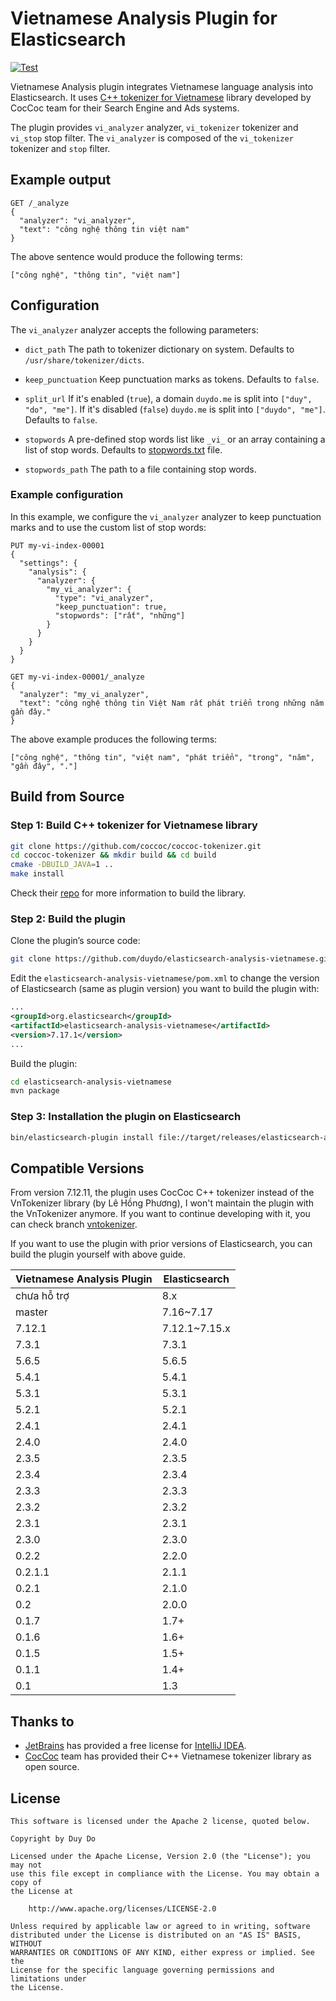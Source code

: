 # Vietnamese Analysis Plugin for Elasticsearch

[![Test](https://github.com/duydo/elasticsearch-analysis-vietnamese/actions/workflows/test.yml/badge.svg)](https://github.com/duydo/elasticsearch-analysis-vietnamese/actions/workflows/test.yml)

Vietnamese Analysis plugin integrates Vietnamese language analysis into Elasticsearch. It uses [C++ tokenizer for Vietnamese](https://github.com/coccoc/coccoc-tokenizer) library developed by
CocCoc team for their Search Engine and Ads systems.

The plugin provides `vi_analyzer` analyzer, `vi_tokenizer` tokenizer and `vi_stop` stop filter. The `vi_analyzer` is composed of the `vi_tokenizer` tokenizer and `stop` filter.

## Example output

```
GET /_analyze
{
  "analyzer": "vi_analyzer",
  "text": "công nghệ thông tin việt nam"
}
```
The above sentence would produce the following terms:
```
["công nghệ", "thông tin", "việt nam"]

```

## Configuration

The `vi_analyzer` analyzer accepts the following parameters:

- `dict_path` The path to tokenizer dictionary on system. Defaults to `/usr/share/tokenizer/dicts`.
- `keep_punctuation` Keep punctuation marks as tokens. Defaults to `false`.
- `split_url` If it's enabled (`true`), a domain `duydo.me` is split into  `["duy", "do", "me"]`.
  If it's disabled (`false`) `duydo.me` is split into `["duydo", "me"]`. Defaults to `false`.
  
- `stopwords` A pre-defined stop words list like `_vi_` or an array containing a list of stop words. Defaults to [stopwords.txt](src/main/resources/org/apache/lucene/analysis/vi/stopwords.txt) file. 
- `stopwords_path` The path to a file containing stop words.


### Example configuration
In this example, we configure the `vi_analyzer` analyzer to keep punctuation marks and to use the custom list of stop words:

```
PUT my-vi-index-00001
{
  "settings": {
    "analysis": {
      "analyzer": {
        "my_vi_analyzer": {
          "type": "vi_analyzer",
          "keep_punctuation": true,
          "stopwords": ["rất", "những"]
        }
      }
    }
  }
}

GET my-vi-index-00001/_analyze
{
  "analyzer": "my_vi_analyzer",
  "text": "công nghệ thông tin Việt Nam rất phát triển trong những năm gần đây."
}
```

The above example produces the following terms:
```
["công nghệ", "thông tin", "việt nam", "phát triển", "trong", "năm", "gần đây", "."]

```
## Build from Source
### Step 1: Build C++ tokenizer for Vietnamese library
```sh
git clone https://github.com/coccoc/coccoc-tokenizer.git
cd coccoc-tokenizer && mkdir build && cd build
cmake -DBUILD_JAVA=1 ..
make install
```

Check their [repo](https://github.com/coccoc/coccoc-tokenizer) for more information to build the library.

### Step 2: Build the plugin

Clone the plugin’s source code:

```sh
git clone https://github.com/duydo/elasticsearch-analysis-vietnamese.git
```

Edit the `elasticsearch-analysis-vietnamese/pom.xml` to change the version of Elasticsearch (same as plugin version) you want to build the plugin with:

```xml
...
<groupId>org.elasticsearch</groupId>
<artifactId>elasticsearch-analysis-vietnamese</artifactId>
<version>7.17.1</version>
...
 ```

Build the plugin:
```sh
cd elasticsearch-analysis-vietnamese
mvn package
```

### Step 3: Installation the plugin on Elasticsearch

```sh
bin/elasticsearch-plugin install file://target/releases/elasticsearch-analysis-vietnamese-7.11.2.zip
```

## Compatible Versions

From version 7.12.11, the plugin uses CocCoc C++ tokenizer instead of the VnTokenizer library (by Lê Hồng Phương),
I won't maintain the plugin with the VnTokenizer anymore. If you want to continue developing with it, you can check branch [vntokenizer](https://github.com/duydo/elasticsearch-analysis-vietnamese/tree/vntokenizer).  

If you want to use the plugin with prior versions of Elasticsearch, you can build the plugin yourself with above guide. 

| Vietnamese Analysis Plugin | Elasticsearch |
| -------------------------- | ------------- |
| chưa hỗ trợ                | 8.x           |
| master                     | 7.16~7.17     |
| 7.12.1                     | 7.12.1~7.15.x |     
| 7.3.1                      | 7.3.1         |   
| 5.6.5                      | 5.6.5         |
| 5.4.1                      | 5.4.1         |
| 5.3.1                      | 5.3.1         |
| 5.2.1                      | 5.2.1         |
| 2.4.1                      | 2.4.1         |
| 2.4.0                      | 2.4.0         |
| 2.3.5                      | 2.3.5         |
| 2.3.4                      | 2.3.4         |
| 2.3.3                      | 2.3.3         |
| 2.3.2                      | 2.3.2         |
| 2.3.1                      | 2.3.1         |
| 2.3.0                      | 2.3.0         |
| 0.2.2                      | 2.2.0         |
| 0.2.1.1                    | 2.1.1         |
| 0.2.1                      | 2.1.0         |
| 0.2                        | 2.0.0         |
| 0.1.7                      | 1.7+          |
| 0.1.6                      | 1.6+          |
| 0.1.5                      | 1.5+          |
| 0.1.1                      | 1.4+          |
| 0.1                        | 1.3           |

## Thanks to
- [JetBrains](https://www.jetbrains.com) has provided a free license for [IntelliJ IDEA](https://www.jetbrains.com/idea).
- [CocCoc](https://coccoc.com) team has provided their C++ Vietnamese tokenizer library as open source.

## License
    
    This software is licensed under the Apache 2 license, quoted below.

    Copyright by Duy Do

    Licensed under the Apache License, Version 2.0 (the "License"); you may not
    use this file except in compliance with the License. You may obtain a copy of
    the License at

        http://www.apache.org/licenses/LICENSE-2.0

    Unless required by applicable law or agreed to in writing, software
    distributed under the License is distributed on an "AS IS" BASIS, WITHOUT
    WARRANTIES OR CONDITIONS OF ANY KIND, either express or implied. See the
    License for the specific language governing permissions and limitations under
    the License.
